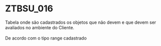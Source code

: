 # ZTBSU\_016

Tabela onde são cadastrados os objetos que não devem e que devem ser avaliados no ambiente do Cliente.\
\
De acordo com o tipo range cadastrado
